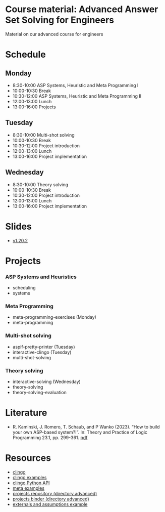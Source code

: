 # Course material: Advanced Answer Set Solving for Engineers

Material on our advanced course for engineers

# Schedule

## Monday ##

-  8:30-10:00 ASP Systems, Heuristic and Meta Programming I
- 10:00-10:30 Break
- 10:30-12:00 ASP Systems, Heuristic and Meta Programming II
- 12:00-13:00 Lunch
- 13:00-16:00 Projects

## Tuesday ##

-  8:30-10:00 Multi-shot solving
- 10:00-10:30 Break
- 10:30-12:00 Project introduction
- 12:00-13:00 Lunch
- 13:00-16:00 Project implementation

## Wednesday ##

-  8:30-10:00 Theory solving
- 10:00-10:30 Break
- 10:30-12:00 Project introduction
- 12:00-13:00 Lunch
- 13:00-16:00 Project implementation

# Slides #

- [v1.20.2](https://github.com/potassco-asp-course/course-light/releases/download/v1.20.2/main.pdf)


# Projects

### ASP Systems and Heuristics

* scheduling
* systems

### Meta Programming

* meta-programming-exercises (Monday)
* meta-programming

### Multi-shot solving

* aspif-pretty-printer (Tuesday)
* interactive-clingo (Tuesday)
* multi-shot-solving

### Theory solving

* interactive-solving (Wednesday)
* theory-solving
* theory-solving-evaluation

# Literature #


- R. Kaminski, J. Romero, T. Schaub, and P Wanko (2023).
	“How to build your own ASP-based system?!”.
	In: Theory and Practice of Logic Programming 23.1, pp. 299-361.
	[pdf](https://arxiv.org/abs/2008.06692)


# Resources #

- [clingo](https://potassco.org/clingo/)
- [clingo examples](https://github.com/potassco/clingo/tree/master/examples/clingo)
- [clingo Python API](https://potassco.org/clingo/python-api/5.6/clingo)
- [meta examples](https://github.com/potassco/clingo/tree/master/examples/reify)
- [projects repository (directory advanced)](https://github.com/potassco-asp-course/notebooks/tree/master)
- [projects binder (directory advanced)](https://mybinder.org/v2/gh/potassco-asp-course/notebooks/HEAD)
- [externals and assumptions example](https://www.cs.uni-potsdam.de/~davila/externals-assumptions.py)
